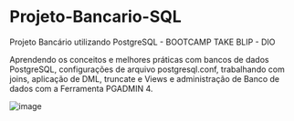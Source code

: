 # Projeto-Bancario-SQL

Projeto Bancário utilizando PostgreSQL - BOOTCAMP TAKE BLIP - DIO

Aprendendo os conceitos e melhores práticas com bancos de dados PostgreSQL, configurações de arquivo postgresql.conf, trabalhando com joins, aplicação de DML, truncate e Views e administração de Banco de dados com a Ferramenta PGADMIN 4.




![image](https://user-images.githubusercontent.com/67698405/122983157-12330c80-d372-11eb-8d18-1fd84e92e1fe.png)
